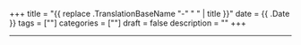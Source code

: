 +++
title = "{{ replace .TranslationBaseName "-" " " | title }}"
date = {{ .Date }}
tags = [""]
categories = [""]
draft = false
description = ""
+++

<!--more-->
---
